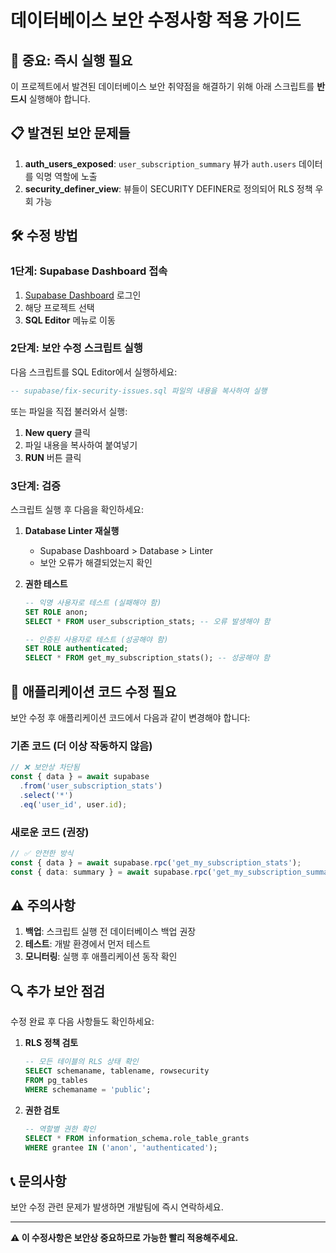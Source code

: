 # 데이터베이스 보안 수정사항 적용 가이드

## 🚨 중요: 즉시 실행 필요

이 프로젝트에서 발견된 데이터베이스 보안 취약점을 해결하기 위해 아래 스크립트를 **반드시** 실행해야 합니다.

## 📋 발견된 보안 문제들

1. **auth_users_exposed**: `user_subscription_summary` 뷰가 `auth.users` 데이터를 익명 역할에 노출
2. **security_definer_view**: 뷰들이 SECURITY DEFINER로 정의되어 RLS 정책 우회 가능

## 🛠️ 수정 방법

### 1단계: Supabase Dashboard 접속
1. [Supabase Dashboard](https://supabase.com/dashboard) 로그인
2. 해당 프로젝트 선택
3. **SQL Editor** 메뉴로 이동

### 2단계: 보안 수정 스크립트 실행
다음 스크립트를 SQL Editor에서 실행하세요:

```sql
-- supabase/fix-security-issues.sql 파일의 내용을 복사하여 실행
```

또는 파일을 직접 불러와서 실행:

1. **New query** 클릭
2. 파일 내용을 복사하여 붙여넣기
3. **RUN** 버튼 클릭

### 3단계: 검증
스크립트 실행 후 다음을 확인하세요:

1. **Database Linter 재실행**
   - Supabase Dashboard > Database > Linter
   - 보안 오류가 해결되었는지 확인

2. **권한 테스트**
   ```sql
   -- 익명 사용자로 테스트 (실패해야 함)
   SET ROLE anon;
   SELECT * FROM user_subscription_stats; -- 오류 발생해야 함
   
   -- 인증된 사용자로 테스트 (성공해야 함)
   SET ROLE authenticated;
   SELECT * FROM get_my_subscription_stats(); -- 성공해야 함
   ```

## 📝 애플리케이션 코드 수정 필요

보안 수정 후 애플리케이션 코드에서 다음과 같이 변경해야 합니다:

### 기존 코드 (더 이상 작동하지 않음)
```typescript
// ❌ 보안상 차단됨
const { data } = await supabase
  .from('user_subscription_stats')
  .select('*')
  .eq('user_id', user.id);
```

### 새로운 코드 (권장)
```typescript
// ✅ 안전한 방식
const { data } = await supabase.rpc('get_my_subscription_stats');
const { data: summary } = await supabase.rpc('get_my_subscription_summary');
```

## ⚠️ 주의사항

1. **백업**: 스크립트 실행 전 데이터베이스 백업 권장
2. **테스트**: 개발 환경에서 먼저 테스트
3. **모니터링**: 실행 후 애플리케이션 동작 확인

## 🔍 추가 보안 점검

수정 완료 후 다음 사항들도 확인하세요:

1. **RLS 정책 검토**
   ```sql
   -- 모든 테이블의 RLS 상태 확인
   SELECT schemaname, tablename, rowsecurity 
   FROM pg_tables 
   WHERE schemaname = 'public';
   ```

2. **권한 검토**
   ```sql
   -- 역할별 권한 확인
   SELECT * FROM information_schema.role_table_grants 
   WHERE grantee IN ('anon', 'authenticated');
   ```

## 📞 문의사항

보안 수정 관련 문제가 발생하면 개발팀에 즉시 연락하세요.

---

**⚠️ 이 수정사항은 보안상 중요하므로 가능한 빨리 적용해주세요.**